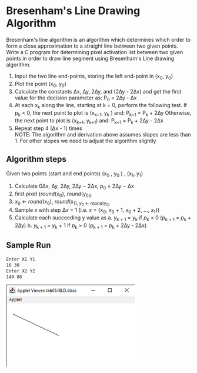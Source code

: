 # Bresenham's Line Drawing Algorithm

Bresenham's line algorithm is an algorithm which determines which order to form a close approximation to a straight line between two given points. Write a C program for determining pixel activation list between two given points in order to draw line segment using Bresenham's Line drawing algorithm.

1. Input the two line end-points, storing the left end-point in (x<sub>0</sub>, y<sub>0</sub>)
2. Plot the point (x<sub>0</sub>, y<sub>0</sub>)
3. Calculate the constants &#8710;x, &#8710;y, 2&#8710;y, and (2&#8710;y - 2&#8710;x) and get the first value for the decision
parameter as:
P<sub>0</sub> = 2&#8710;y - &#8710;x
4. At each x<sub>k</sub> along the line, starting at k = 0, perform the following test. If p<sub>k</sub> < 0, the next point to plot is (x<sub>k+1</sub>, y<sub>k</sub> ) and:
P<sub>k+1</sub> = P<sub>k</sub> + 2&#8710;y
Otherwise, the next point to plot is (x<sub>k+1</sub>, y<sub>k+1</sub>) and:
P<sub>k+1</sub> = P<sub>k</sub> + 2&#8710;y - 2&#8710;x
5. Repeat step 4 (&#8710;x - 1) times  
NOTE: The algorithm and derivation above assumes slopes are less than 1. For other slopes we need to adjust the algorithm slightly

## Algorithm steps
Given two points (start and end points) (x<sub>0</sub> , y<sub>0</sub> ) , (x<sub>1</sub>, y<sub>1</sub>)
1. Calculate 0&#8710;x, &#8710;y, 2&#8710;y, 2&#8710;y − 2&#8710;x, p<sub>0</sub> = 2&#8710;y − &#8710;x
2. first pixel (*round*(x<sub>0</sub>), *round*(y<sub>0))
3. *x*<sub>0</sub> &larr; *round*(x<sub>0</sub>), *round*(x<sub>1), *y*<sub>0</sub> &larr; *round*(y<sub>0)
4. Sample *x* with step &#8710;*x* = 1 (i.e. *x* = {*x*<sub>0</sub>, *x*<sub>0</sub> + 1, *x*<sub>0</sub> + 2, ..., *x*<sub>1</sub>})
5. Calculate each succeeding y value as
  a. *y*<sub>k + 1</sub> = *y*<sub>k</sub> if *p*<sub>k</sub> < 0 (*p*<sub>k + 1</sub> = *p*<sub>k</sub> + 2&#8710;y)
  b. *y*<sub>k + 1</sub> = *y*<sub>k</sub> + 1 if *p*<sub>k</sub> > 0 (*p*<sub>k + 1</sub> = *p*<sub>k</sub> + 2&#8710;y -  2&#8710;x)

## Sample Run

```
Enter X1 Y1
16 30
Enter X2 Y2
140 88
```

![Applet Bresenham's Line Drawing Algorithm](/screen-shots/lab05/bld.png)